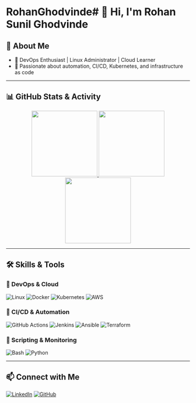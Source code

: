 # RohanGhodvinde# 👋 Hi, I'm Rohan Sunil Ghodvinde

## 🚀 About Me
- 🔹 DevOps Enthusiast | Linux Administrator | Cloud Learner  
- 🔹 Passionate about automation, CI/CD, Kubernetes, and infrastructure as code  

---

## 📊 GitHub Stats & Activity

<div align="center">
  <a href="https://github.com/Rohan040201">
    <img height="180em" src="https://github-readme-stats.vercel.app/api?username=Rohan040201&show_icons=true&theme=radical&include_all_commits=true&count_private=true"/>
    <img height="180em" src="https://github-readme-streak-stats.herokuapp.com/?user=Rohan040201&theme=radical"/>
    <img height="180em" src="https://github-readme-stats.vercel.app/api/top-langs/?username=Rohan040201&layout=compact&langs_count=10&theme=radical"/>
  </a>
</div>

---

## 🛠️ Skills & Tools

### 📌 DevOps & Cloud  
![Linux](https://img.shields.io/badge/Linux-FCC624?style=for-the-badge&logo=linux&logoColor=black)
![Docker](https://img.shields.io/badge/Docker-2496ED?style=for-the-badge&logo=docker&logoColor=white)
![Kubernetes](https://img.shields.io/badge/Kubernetes-326CE5?style=for-the-badge&logo=kubernetes&logoColor=white)
![AWS](https://img.shields.io/badge/AWS-232F3E?style=for-the-badge&logo=amazon-aws)

### 📌 CI/CD & Automation  
![GitHub Actions](https://img.shields.io/badge/GitHub_Actions-2088FF?style=for-the-badge&logo=github-actions&logoColor=white)
![Jenkins](https://img.shields.io/badge/Jenkins-D24939?style=for-the-badge&logo=jenkins&logoColor=white)
![Ansible](https://img.shields.io/badge/Ansible-EE0000?style=for-the-badge&logo=ansible&logoColor=white)
![Terraform](https://img.shields.io/badge/Terraform-623CE4?style=for-the-badge&logo=terraform&logoColor=white)

### 📌 Scripting & Monitoring  
![Bash](https://img.shields.io/badge/Bash-4EAA25?style=for-the-badge&logo=gnu-bash&logoColor=white)
![Python](https://img.shields.io/badge/Python-3776AB?style=for-the-badge&logo=python&logoColor=white)

---

## 📫 Connect with Me  
[![LinkedIn](https://img.shields.io/badge/LinkedIn-0A66C2?style=for-the-badge&logo=linkedin&logoColor=white)](https://www.linkedin.com/in/rohanghodvinde?utm_source=share&utm_campaign=share_via&utm_content=profile&utm_medium=android_app)
[![GitHub](https://img.shields.io/badge/GitHub-181717?style=for-the-badge&logo=github&logoColor=white)](https://github.com/Rohan040201)
